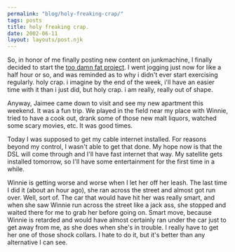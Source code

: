 ```yaml
---
permalink: "blog/holy-freaking-crap/"
tags: posts
title: holy freaking crap.
date: 2002-06-11
layout: layouts/post.njk
---
```


So, in honor of me finally posting new content on junkmachine, I finally decided to start the [too damn fat project][1]. I went jogging just now for like a half hour or so, and was reminded as to why i didn't ever start exercising regularly. holy crap. i imagine by the end of the week, i'll have an easier time with it than i just did, but holy crap. i am really, really out of shape.

Anyway, Jaimee came down to visit and see my new apartment this weekend. It was a fun trip. We played in the field near my place with Winnie, tried to have a cook out, drank some of those new malt liquors, watched some scary movies, etc. It was good times.

Today I was supposed to get my cable internet installed. For reasons beyond my control, I wasn't able to get that done. My hope now is that the DSL will come through and I'll have fast internet that way. My satellite gets installed tomorrow, so I'll have some entertainment for the first time in a while. 

Winnie is getting worse and worse when I let her off her leash. The last time I did it (about an hour ago), she ran across the street and almost got run over. Well, sort of. The car that would have hit her was really smart, and when she saw Winnie run across the street like a jack ass, she stopped and waited there for me to grab her before going on. Smart move, because Winnie is retarded and would have almost certainly ran under the car just to get away from me, as she does when she's in trouble. I really have to get her one of those shock collars. I hate to do it, but it's better than any alternative I can see.

 [1]: http://www.junkmachine.com/fat